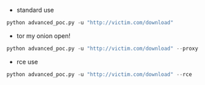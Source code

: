 - standard use
```python
python advanced_poc.py -u "http://victim.com/download"
```

- tor my onion open!
```python
python advanced_poc.py -u "http://victim.com/download" --proxy
```

- rce use
```python
python advanced_poc.py -u "http://victim.com/download" --rce
```
